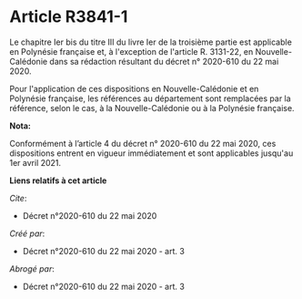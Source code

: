 # Article R3841-1

Le chapitre Ier bis du titre III du livre Ier de la troisième partie est applicable en Polynésie française et, à l'exception
de l'article R. 3131-22, en Nouvelle-Calédonie dans sa rédaction résultant du décret n° 2020-610 du 22 mai 2020.

Pour l'application de ces dispositions en Nouvelle-Calédonie et en Polynésie française, les références au département sont
remplacées par la référence, selon le cas, à la Nouvelle-Calédonie ou à la Polynésie française.

**Nota:**

Conformément à l’article 4 du décret n° 2020-610 du 22 mai 2020, ces dispositions entrent en vigueur immédiatement et sont
applicables jusqu'au 1er avril 2021.

**Liens relatifs à cet article**

_Cite_:

  - Décret n°2020-610 du 22 mai 2020

_Créé par_:

  - Décret n°2020-610 du 22 mai 2020 - art. 3

_Abrogé par_:

  - Décret n°2020-610 du 22 mai 2020 - art. 3
